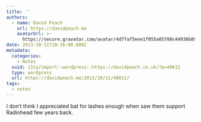 ```yaml
---
title: ''
authors:
  - name: David Peach
    url: https://davidpeach.me
    avatarUrl: >-
      https://secure.gravatar.com/avatar/4d7faf5eee1f055a85788c44936b8995eaab6dfb004e7854ec747ccb272e91ee?s=96&d=mm&r=g
date: 2013-10-11T20:16:00.000Z
metadata:
  categories:
    - Notes
  uuid: 11ty/import::wordpress::https://davidpeach.co.uk/?p=48612
  type: wordpress
  url: https://davidpeach.me/2013/10/11/48612/
tags:
  - notes
---
```

I don’t think I appreciated bat for lashes enough when saw them support Radiohead few years back.